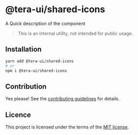 # @tera-ui/shared-icons

A Quick description of the component

> This is an internal utility, not intended for public usage.

## Installation

```sh
yarn add @tera-ui/shared-icons
# or
npm i @tera-ui/shared-icons
```

## Contribution

Yes please! See the
[contributing guidelines](https://github.com/hieumau12/nextui-tera/blob/master/CONTRIBUTING.md)
for details.

## Licence

This project is licensed under the terms of the
[MIT license](https://github.com/hieumau12/nextui-tera/blob/master/LICENSE).
